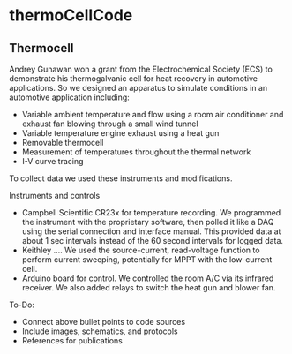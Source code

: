 # thermoCellCode

## Thermocell

Andrey Gunawan won a grant from the Electrochemical Society (ECS) to
demonstrate his thermogalvanic cell for heat recovery in
automotive applications. So we designed an apparatus to simulate
conditions in an automotive application including:

* Variable ambient temperature and flow using a room air conditioner and exhaust fan blowing through a small wind tunnel
* Variable temperature engine exhaust using a heat gun
* Removable thermocell
* Measurement of temperatures throughout the thermal network
* I-V curve tracing

To collect data we used these instruments and modifications.

Instruments and controls
* Campbell Scientific CR23x for temperature recording. We programmed the
  instrument with the proprietary software, then polled it like a DAQ using
  the serial connection and interface manual. This provided data at about
  1 sec intervals instead of the 60 second intervals for logged data.
* Keithley .... We used the source-current, read-voltage function to 
  perform current sweeping, potentially for MPPT with the low-current cell.
* Arduino board for control. We controlled the room A/C via its infrared
  receiver. We also added relays to switch the heat gun and blower fan.
  
To-Do:
* Connect above bullet points to code sources
* Include images, schematics, and protocols
* References for publications
